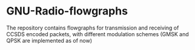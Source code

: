 # GNU-Radio-flowgraphs
The repository contains flowgraphs for transmission and receiving of 
CCSDS encoded packets, with different modulation schemes (GMSK and QPSK are implemented as of now)
